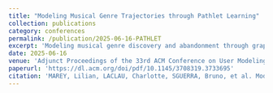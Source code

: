 ```yaml
---
title: "Modeling Musical Genre Trajectories through Pathlet Learning"
collection: publications
category: conferences
permalink: /publication/2025-06-16-PATHLET
excerpt: 'Modeling musical genre discovery and abandonment through graph trajectories dictionary learning.'
date: 2025-06-16
venue: 'Adjunct Proceedings of the 33rd ACM Conference on User Modeling, Adaptation and Personalization.'
paperurl: 'https://dl.acm.org/doi/pdf/10.1145/3708319.3733695'
citation: 'MAREY, Lilian, LACLAU, Charlotte, SGUERRA, Bruno, et al. Modeling Musical Genre Trajectories through Pathlet Learning. In : Adjunct Proceedings of the 33rd ACM Conference on User Modeling, Adaptation and Personalization. 2025. p. 202-210.'
---
```

